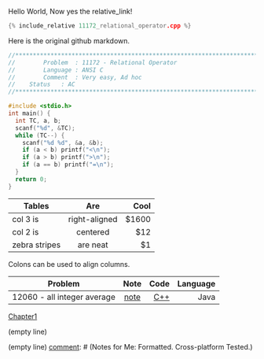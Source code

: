 Hello World, Now yes the relative_link!


```cpp
{% include_relative 11172_relational_operator.cpp %}
```

Here is the original github markdown.

```cpp
//*************************************************************************************//
//        Problem  : 11172 - Relational Operator
//        Language : ANSI C
//        Comment  : Very easy, Ad hoc
// 	  Status   : AC
//*************************************************************************************//

#include <stdio.h>
int main() {
  int TC, a, b;
  scanf("%d", &TC);
  while (TC--) {
    scanf("%d %d", &a, &b);
    if (a < b) printf("<\n");
    if (a > b) printf(">\n");
    if (a == b) printf("=\n");
  }
  return 0;
}
```


| Tables        | Are           | Cool  |
| ------------- |:-------------:| -----:|
| col 3 is      | right-aligned | $1600 |
| col 2 is      | centered      |   $12 |
| zebra stripes | are neat      |    $1 |



Colons can be used to align columns.

| Problem        |   Note         | Code  | Language |
| ------------- |:-------------:| -----:|-----:|
| 12060 - all integer average| [note](src/chapter1/chapter2/12060.md)   |[C++](src/chapter1/chapter2/12060_all_integer_average.cpp)  | Java |


[Chapter1](parts/chapter1.md) 

(empty line)

[comment]: # (This actually is the most platform independent comment)

<!--

 include_relative src/chapter1/chapter2/12060_all_integer_average.cpp


Notes for Me:
Formatted.
Cross-platform
Tested.
-->


(empty line)
[comment]: # (Notes for Me:
Formatted.
Cross-platform
Tested.)
